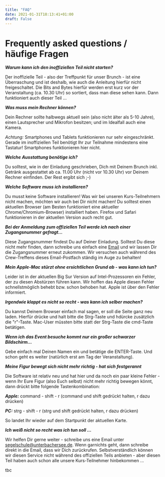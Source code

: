 ```yaml
---
title: "FAQ"
date: 2021-01-31T18:13:41+01:00
draft: False
---
```


Frequently asked questions / häufige Fragen
=====
***Warum kann ich den inoffiziellen Teil nicht starten?***

Der inoffizielle Teil - also der Treffpunkt für unser Brunch - ist eine Überraschung und ist deshalb, wie auch die Anleitung hierfür nicht freigeschaltet. 
Die Bits and Bytes hierfür werden erst kurz vor der Veranstaltung (ca. 10.30 Uhr) so sortiert, dass man diese sehen kann. Dann funktioniert auch dieser Teil ...

***Was muss mein Rechner können?***

Dein Rechner sollte halbwegs aktuell sein (also nicht älter als 5-10 Jahre), einen Lautsprecher und Mikrofon besitzen; und im Idealfall auch eine Kamera.

_Achtung:_ Smartphones und Tablets funktionieren nur sehr eingeschränkt. Gerade im inoffiziellen Teil benötigt Ihr zur Teilnahme mindestens eine Tastatur! Smartphones funktionieren hier nicht.

***Welche Ausstattung benötige ich?***

Du solltest, wie in der Einladung geschrieben, Dich mit Deinem Brunch inkl. Getränk ausgestattet ab ca. 11.00 Uhr (nicht vor 10.30 Uhr) vor Deinem Rechner einfinden. Der Rest ergibt sich ;-)

***Welche Software muss ich installieren?***

Du musst keine Software installieren! Was wir bei unseren Kurs-Teilnehmern nicht machen, möchten wir auch bei Dir nicht machen! Du solltest einen aktuellen Browser (am Besten funktioniert eine aktueller Chrome/Chromium-Browser) installiert haben. Firefox und Safari funktionieren in der aktuellen Version auch recht gut.

***Bei der Anmeldung zum offiziellen Teil werde ich nach einer Zugangsnummer gefragt...***

Diese Zugangsnummer findest Du auf Deiner Einladung. Solltest Du diese nicht mehr finden, dann schreibe uns einfach eine [Email](mailto:segelschule@unterbachersee.de) und wir lassen Dir die Zugangsnummer erneut zukommen. Wir versuchen auch während des Crew-Treffens dieses Email-Postfach ständig im Auge zu behalten!

***Mein Apple-Mac stürzt ohne ersichtlichen Grund ab - was kann ich tun?***

Leider ist in der aktuellen Big Sur Version auf Intel-Prozessoren ein Fehler, der zu diesen Abstürzen führen kann. Wir hoffen das Apple diesen Fehler schnellstmöglich behebt bzw. schon behoben hat. Apple ist über den Fehler informiert.

***Irgendwie klappt es nicht so recht - was kann ich selber machen?***

Du kannst Deinem Browser einfach mal sagen, er soll die Seite ganz neu laden. Hierfür drücke und halt bitte die Strg-Taste und hdürcke zusätzlich die "r"-Taste.
Mac-User müssten bitte statt der Strg-Taste die cmd-Taste betätigen.

***Wenn ich das Event besuche kommt nur ein großer schwarzer Bildschirm...***

Gebe einfach mal Deinen Namen ein und betätige die ENTER-Taste. Und schon geht es weiter (natürlich erst am Tag der Veranstaltung).

***Meine Figur bewegt sich nicht mehr richtig - hat sich festgerannt***

Die Software ist relativ neu und hat hier und da noch ein paar kleine Fehler - wenn Ihr Eure Figur (also Euch selbst) nicht mehr richtig bewegen könnt, dann drückt bitte folgende Tastenkombination: 

***Apple:*** command - shift - r (command und shift gedrückt halten, r dazu drücken)

***PC:*** strg - shift - r (strg und shift gedrückt halten, r dazu drücken)

So landet Ihr wieder auf dem Startpunkt der aktuellen Karte.

***Ich weiß nicht so recht was ich tun soll ...***

Wir helfen Dir gerne weiter - schreibe uns eine Email unter <a href="mailto:segelschule@unterbachersee.de">segelschule@unterbachersee.de</a>. Wenn garnichts geht, dann schreibe direkt in die Email, dass wir Dich zurückrufen. Selbstverständlich können wir diesen Service nicht während des offiziellen Teils anbieten - aber diesen Teil haben auch schon alle unsere Kurs-Teilnehmer hinbekommen ...

tbc